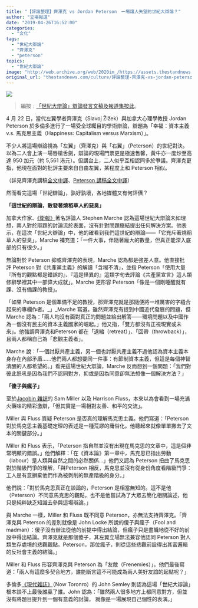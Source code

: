 ```yaml
---
title: "【評論整理】齊澤克 vs Jordan Peterson　一場讓人失望的世紀大辯論？"
author: "立場報道"
date: "2019-04-26T16:52:00"
categories:
  - "文化"
tags:
  - "世紀大辯論"
  - "齊澤克"
  - "peterson"
topics:
  - "世紀大辯論"
image: "http://web.archive.org/web/2020im_/https://assets.thestandnews.com/media/photos/zizek-12_MhNPC.png"
original_url: "thestandnews.com/culture/評論整理-齊澤克-vs-jordan-peterson-一場讓人失望的世紀大辯論"
---
```

![](http://web.archive.org/web/2020im_/https://assets.thestandnews.com/media/photos/zizek-12_MhNPC.png)

> 編按﹕[「世紀大辯論」辯論發言文稿及報道集按此](../../tag/%E4%B8%96%E7%B4%80%E5%A4%A7%E8%BE%AF%E8%AB%96/)。

4 月 22 日，當代左翼學者齊澤克（Slavoj Žižek）與加拿大心理學教授 Jordan Peterson 於多倫多進行了一場受全球矚目的學術辯論，辯題為「幸福：資本主義 v.s. 馬克思主義（Happiness: Capitalism versus Marxism）」。

不少人將這場辯論視為「左翼」（齊澤克）與「右翼」（Peterson）的世紀對決。以為二人會上演一場唇槍舌劍，辯論的現場門票更是極速售馨，黃牛亦一度炒至高達 950 加元（約 5,561 港元）。但講台上，二人似乎互相認同多於爭議。齊澤克更指，他現在面對的批評主要來自自由左翼，某程度上和 Peterson 相似。

（詳見齊澤克講稿[全文中譯](../../culture/%E4%B8%96%E7%B4%80%E5%A4%A7%E8%BE%AF%E8%AB%96-%E9%BD%8A%E6%BE%A4%E5%85%8B%E6%BC%94%E8%AC%9B%E7%A8%BF%E5%85%A8%E6%96%87%E4%B8%AD%E8%AD%AF-%E6%88%91%E5%80%91%E6%AD%A3%E5%9C%A8%E5%BE%85%E4%B8%80%E5%A0%B4%E5%A4%A7%E7%81%BD%E9%9B%A3/)、[Peterson 講稿全文中譯](../../culture/%E4%B8%96%E7%B4%80%E5%A4%A7%E8%BE%AF%E8%AB%96-jordan-peterson-%E6%BC%94%E8%AC%9B%E7%A8%BF%E5%85%A8%E6%96%87-%E5%8D%81%E8%A9%95%E9%A6%AC%E5%85%8B%E6%80%9D-%E5%85%B1%E7%94%A2%E9%BB%A8%E5%AE%A3%E8%A8%80/)）

然而看完這場「世紀辯論」，孰好孰壞，各地媒體又有何評價？

**「這世紀的辯論，散發著燒稻草人的惡臭」**

加拿大作家、[《衛報》](http://web.archive.org/web/20211229132531/https://www.theguardian.com/world/2019/apr/20/jordan-peterson-slavoj-zizek-happiness-capitalism-marxism)著名評論人 Stephen Marche 認為這場世紀大辯論未如理想，兩人對於辯題的討論流於表面，沒有針對問題癥結提出任何解決方案。他表示，在這次「世紀大辯論」中，他的確看到我們這世紀的辯論——「它充斥著燒稻草人的惡臭」。Marche 補充道：「一件大事，伴隨著龐大的數量，但真正能深入底部的只有很少。」

無論對於 Peterson 抑或齊澤克的表現，Marche 認為都是強差人意。他直接批評 Peterson 對《共產黨主義》的解讀「含糊不清」，並指 Peterson「使用大量『所有的觀點都是錯誤的』、『這是怪異的』這類字句去評論《共產黨宣言》這人類修辭學裡其中一部偉大成就」。Marche 更形容 Peterson「像是一個剛睡醒就有課、沒有備課的教授」。

「如果 Peterson 是個準備不足的教授，那齊澤克就是那隨便將一堆厲害的字縫合起來的專欄作者。_」_Marche 寫道。雖然齊澤克有提到中國近代發展的問題，但 Marche 認為：「兩人均沒有面對真正的問題並給出解答——環境問題以及中國作為一個沒有民主的資本主義國家的崛起。」他又指，「雙方都沒有正視現實或未來」。他強調齊澤克和Peterson 都在「退縮（retreat）」、「回帶（throwback）」，且兩人都稱自己為「悲觀主義者」。 

Marche 說：「一個討厭共產主義，另一個也討厭共產主義不過他認為資本主義本身存在內部矛盾......他們兩人都想要同一件事：有節制資本主義，但這是每個神智清醒的人都希望的。」看完這場世紀大辯論，Marche 反而想到一個問題：「我們對彼此怒吼是因為我們不認同對方，抑或是因為同意卻無法想像一個解決方法？」

**「傻子與瘋子」** 

至於[Jacobin 雜誌](http://web.archive.org/web/20211229132531/https://jacobinmag.com/2019/04/jordan-peterson-slavoj-zizek-marxism-liberalism-debate-toronto)的 Sam Miller 以及 Harrison Fluss，本來以為會看到一場充滿火藥味的精彩激辯，「但其實是一場相對友善、和平的交流」。

Miller 與 Fluss 質疑 Peterson 是否真的理解馬克思主義。他們寫道：「Peterson 對於馬克思主義基礎定理的表述是一種荒謬的庸俗化。他聽起來就像單單撇去了文本的關鍵部分。」

Miller 和 Fluss 表示，「Peterson 指自然並沒有出現在馬克思的文章中，這是個非常明顯的錯誤。」他們解釋：「在《資本論》第一章中，馬克思已指出勞動（labour）是人類與自然之間的必然關係...」他們又認為 Peterson 扭曲了馬克思對於階級鬥爭的理解，「與Peterson 相反，馬克思並沒有從身份角度看階級鬥爭：工人是有意摒棄他們作為被剝削的無產階級的身分。」

他們說：「對於馬克思真正在談論的，Peterson 是相當無知的。這不是他（Peterson）不同意馬克思的觀點，也不是他嘗試為了大眾去簡化相關論述，他只是純粹缺乏知識去參與這場辯論。」

與 Marche 一樣，Miller 和 Fluss 既不同意 Peterson，亦無法支持齊澤克。「齊澤克與 Peterson 的差別就像是 John Locke 所說的傻子與瘋子（Fool and madman）：傻子沒有辦法從他的前提中得出結論，但瘋子只是盡職地從不好的前設中得出結論。齊澤克就是那個傻子，其左翼立場無法兼容他認同 Peterson 對人類生存處境的悲觀觀點。Peterson，那位瘋子，則從這些悲觀前設得出其富邏輯的反社會主義的結論。」

Miller 和 Fluss 形容齊澤克與 Peterson 為「友敵（Frenemies）」。他們最後寫道：「兩人有這麼多契合地方，誰能斷言這不可能成為兩人美好友誼的起點呢？」

多倫多[《現代雜誌》](http://web.archive.org/web/20211229132531/https://nowtoronto.com/culture/books/jordan-peterson-slavoj-zizek-debate/)（Now Toronro）的 John Semley 則認為這場「世紀大辯論」根本談不上最後誰贏了誰。John 認為：「雖然兩人很多地方上都同意對方，但並沒有將題目提升到一個有意義的討論， 就像是一場展現自己個性的表演。」